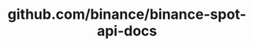 ---
layout: post
title: github.com/binance/binance-spot-api-docs
categories: link
tags: [انگلیسی, گیت‌هاب, برنامه‌نویسی]
---